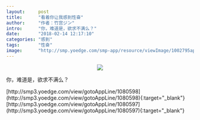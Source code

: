 ```yaml
---
layout:     post
title:      "看着你让我感到性奋"
author:     "作者：竹宫ジン"
intro:      "你，难道是，欲求不满么？"
date:       "2018-02-14 12:17:10"
categories: "感到"
tags:       "性奋"
image:      "http://smp.yoedge.com/smp-app/resource/viewImage/1002795appline.png"
---
```

<div style="text-align: center">
<p><img src="http://smp.yoedge.com/smp-app/resource/viewImage/1002795appline.png"/></p>
</div>
<p class="post-meta">
<span>你，难道是，欲求不满么？</span>
</p>
[http://smp3.yoedge.com/view/gotoAppLine/1080598](http://smp3.yoedge.com/view/gotoAppLine/1080598){:target="_blank"}
[http://smp3.yoedge.com/view/gotoAppLine/1080597](http://smp3.yoedge.com/view/gotoAppLine/1080597){:target="_blank"}


